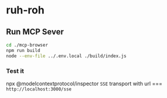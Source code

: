 # ruh-roh

## Run MCP Sever

```bash
cd ./mcp-browser
npm run build
node --env-file ../.env.local ./build/index.js
```

### Test it

npx @modelcontextprotocol/inspector
`SSE` transport with url === `http://localhost:3000/sse`
